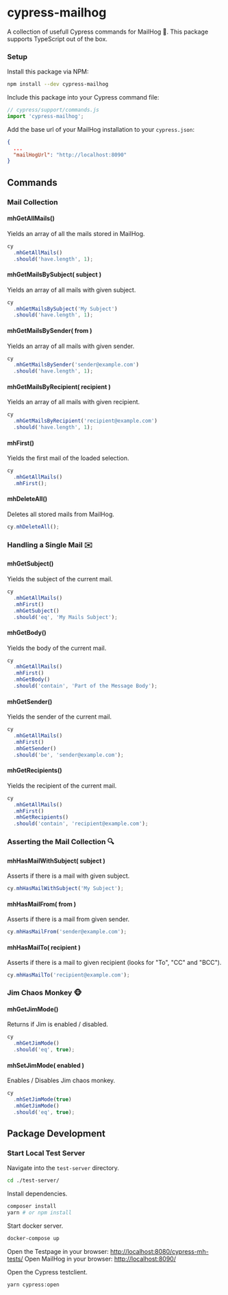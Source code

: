 # cypress-mailhog

A collection of usefull Cypress commands for MailHog 🐗.
This package supports TypeScript out of the box. 

### Setup
Install this package via NPM:
```bash
npm install --dev cypress-mailhog
```

Include this package into your Cypress command file:
```JavaScript
// cypress/support/commands.js
import 'cypress-mailhog';
```

Add the base url of your MailHog installation to your `cypress.json`:
```json
{
  ...
  "mailHogUrl": "http://localhost:8090"
}
```


## Commands
### Mail Collection
#### mhGetAllMails() 
Yields an array of all the mails stored in MailHog.
```JavaScript
cy
  .mhGetAllMails()
  .should('have.length', 1);
```
#### mhGetMailsBySubject( subject ) 
Yields an array of all mails with given subject.
```JavaScript
cy
  .mhGetMailsBySubject('My Subject')
  .should('have.length', 1);
```
#### mhGetMailsBySender( from ) 
Yields an array of all mails with given sender.
```JavaScript
cy
  .mhGetMailsBySender('sender@example.com')
  .should('have.length', 1);
```
#### mhGetMailsByRecipient( recipient ) 
Yields an array of all mails with given recipient.
```JavaScript
cy
  .mhGetMailsByRecipient('recipient@example.com')
  .should('have.length', 1);
```
#### mhFirst()
Yields the first mail of the loaded selection.
```JavaScript
cy
  .mhGetAllMails()
  .mhFirst();
``` 
#### mhDeleteAll()
Deletes all stored mails from MailHog.
```JavaScript
cy.mhDeleteAll();
``` 


### Handling a Single Mail ✉️
#### mhGetSubject()
Yields the subject of the current mail.
```JavaScript
cy
  .mhGetAllMails()
  .mhFirst()
  .mhGetSubject()
  .should('eq', 'My Mails Subject');
``` 
#### mhGetBody()
Yields the body of the current mail.
```JavaScript
cy
  .mhGetAllMails()
  .mhFirst()
  .mhGetBody()
  .should('contain', 'Part of the Message Body');
``` 
#### mhGetSender()
Yields the sender of the current mail.
```JavaScript
cy
  .mhGetAllMails()
  .mhFirst()
  .mhGetSender()
  .should('be', 'sender@example.com');
``` 
#### mhGetRecipients()
Yields the recipient of the current mail.
```JavaScript
cy
  .mhGetAllMails()
  .mhFirst()
  .mhGetRecipients()
  .should('contain', 'recipient@example.com');
``` 


### Asserting the Mail Collection 🔍
#### mhHasMailWithSubject( subject )
Asserts if there is a mail with given subject.
```JavaScript
cy.mhHasMailWithSubject('My Subject');
``` 
#### mhHasMailFrom( from )
Asserts if there is a mail from given sender.
```JavaScript
cy.mhHasMailFrom('sender@example.com');
``` 
#### mhHasMailTo( recipient )
Asserts if there is a mail to given recipient (looks for "To", "CC" and "BCC").
```JavaScript
cy.mhHasMailTo('recipient@example.com');
``` 


### Jim Chaos Monkey 🐵
#### mhGetJimMode()
Returns if Jim is enabled / disabled.
```JavaScript
cy
  .mhGetJimMode()
  .should('eq', true);
```
#### mhSetJimMode( enabled )
Enables / Disables Jim chaos monkey.
```JavaScript
cy
  .mhSetJimMode(true)
  .mhGetJimMode()
  .should('eq', true);
```

## Package Development
### Start Local Test Server

Navigate into the `test-server` directory.
```bash
cd ./test-server/
```

Install dependencies.
```bash
composer install
yarn # or npm install
```

Start docker server.
```bash
docker-compose up
```
Open the Testpage in your browser: [http://localhost:8080/cypress-mh-tests/](http://localhost:8080/cypress-mc-tests/)
Open MailHog in your browser: [http://localhost:8090/](http://localhost:8090/)

Open the Cypress testclient.
```bash
yarn cypress:open
```
